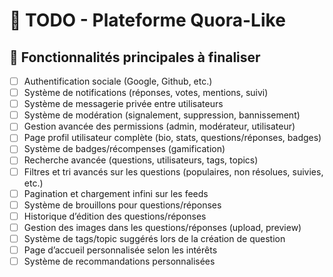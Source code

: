 # 📝 TODO - Plateforme Quora-Like

## 🚀 Fonctionnalités principales à finaliser
- [ ] Authentification sociale (Google, Github, etc.)
- [ ] Système de notifications (réponses, votes, mentions, suivi)
- [ ] Système de messagerie privée entre utilisateurs
- [ ] Système de modération (signalement, suppression, bannissement)
- [ ] Gestion avancée des permissions (admin, modérateur, utilisateur)
- [ ] Page profil utilisateur complète (bio, stats, questions/réponses, badges)
- [ ] Système de badges/récompenses (gamification)
- [ ] Recherche avancée (questions, utilisateurs, tags, topics)
- [ ] Filtres et tri avancés sur les questions (populaires, non résolues, suivies, etc.)
- [ ] Pagination et chargement infini sur les feeds
- [ ] Système de brouillons pour questions/réponses
- [ ] Historique d’édition des questions/réponses
- [ ] Gestion des images dans les questions/réponses (upload, preview)
- [ ] Système de tags/topic suggérés lors de la création de question
- [ ] Page d’accueil personnalisée selon les intérêts
- [ ] Système de recommandations personnalisées
